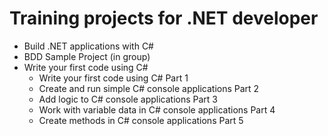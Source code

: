 # Training projects for .NET developer
- Build .NET applications with C#
- BDD Sample Project (in group)
- Write your first code using C#
    - Write your first code using C# Part 1
    - Create and run simple C# console applications Part 2
    - Add logic to C# console applications Part 3
    - Work with variable data in C# console applications Part 4
    - Create methods in C# console applications Part 5